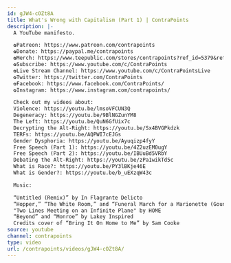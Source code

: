 ```yaml
---
id: gJW4-cOZt8A
title: What's Wrong with Capitalism (Part 1) | ContraPoints
description: |-
  A YouTube manifesto.

  ✿Patreon: https://www.patreon.com/contrapoints
  ✿Donate: https://paypal.me/contrapoints
  ✿Merch: https://www.teepublic.com/stores/contrapoints?ref_id=5379&ref_type=aff
  ✿Subscribe: https://www.youtube.com/c/ContraPoints
  ✿Live Stream Channel: https://www.youtube.com/c/ContraPointsLive
  ✿Twitter: https://twitter.com/ContraPoints
  ✿Facebook: https://www.facebook.com/ContraPoints/
  ✿Instagram: https://www.instagram.com/contrapoints/

  Check out my videos about:
  Violence: https://youtu.be/lmsoVFCUN3Q
  Degeneracy: https://youtu.be/9BlNGZunYM8
  The Left: https://youtu.be/QuN6GfUix7c
  Decrypting the Alt-Right: https://youtu.be/Sx4BVGPkdzk
  TERFs: https://youtu.be/AQPWI7cEJGs
  Gender Dysphoria: https://youtu.be/Ayuqizp4fyY
  Free Speech (Part 1): https://youtu.be/4Z2uzEM0ugY
  Free Speech (Part 2): https://youtu.be/IBUuBd5VRbY
  Debating the Alt-Right: https://youtu.be/zPa1wikTd5c
  What is Race?: https://youtu.be/PY3lBKje46E
  What is Gender?: https://youtu.be/b_uEXzqW43c

  Music:

  “Untitled (Remix)” by In Flagrante Delicto
  “Hopper,” “The White Room,” and “Funeral March for a Marionette (Gounod)” by Zoë Blade
  "Two Lines Meeting on an Infinite Plane" by HOME
  “Beyond” and “Monroe” by Lakey Inspired
  Credits cover of “Bring It On Home to Me” by Sam Cooke
source: youtube
channel: contrapoints
type: video
url: /contrapoints/videos/gJW4-cOZt8A/
---
```

